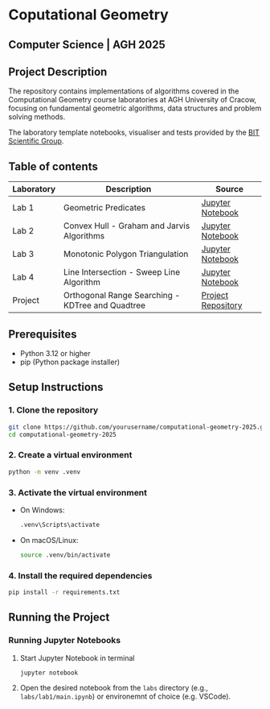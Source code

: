 # Coputational Geometry
## Computer Science | AGH 2025

## Project Description

The repository contains implementations of algorithms covered in the Computational Geometry course laboratories at AGH University of Cracow, focusing on fundamental geometric algorithms, data structures and problem solving methods.

The laboratory template notebooks, visualiser and tests provided by the [BIT Scientific Group](https://github.com/aghbit/Algorytmy-Geometryczne).

## Table of contents

| Laboratory | Description | Source |
|-------------|-------------|------|
| Lab 1 | Geometric Predicates | [Jupyter Notebook](labs/lab1/main.ipynb) |
| Lab 2 | Convex Hull - Graham and Jarvis Algorithms | [Jupyter Notebook](labs/lab2/main.ipynb) |
| Lab 3 | Monotonic Polygon Triangulation   | [Jupyter Notebook](labs/lab3/main.ipynb) |
| Lab 4 | Line Intersection - Sweep Line Algorithm | [Jupyter Notebook](labs/lab4/main.ipynb) |
| Project | Orthogonal Range Searching - KDTree and Quadtree | [Project Repository](https://github.com/Hbrtjm/Geometric_Algorithms_Project) |



## Prerequisites
- Python 3.12 or higher
- pip (Python package installer)

## Setup Instructions

### 1. Clone the repository
```bash
git clone https://github.com/yourusername/computational-geometry-2025.git
cd computational-geometry-2025
```

### 2. Create a virtual environment
```bash
python -m venv .venv
```

### 3. Activate the virtual environment
- On Windows:
  ```bash
  .venv\Scripts\activate
  ```
- On macOS/Linux:
  ```bash
  source .venv/bin/activate
  ```

### 4. Install the required dependencies
```bash
pip install -r requirements.txt
```

## Running the Project

### Running Jupyter Notebooks
1. Start Jupyter Notebook in terminal
   ```bash
   jupyter notebook
   ```
2. Open the desired notebook from the `labs` directory (e.g., `labs/lab1/main.ipynb`) or environemnt of choice (e.g. VSCode).